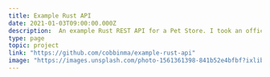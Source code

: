 ```yaml
---
title: Example Rust API
date: 2021-01-03T09:00:00.000Z
description:  An example Rust REST API for a Pet Store. I took an official example Open API schema and build an API to fulfill it. It uses a Postgres respository layer, and I structured it using clean architechture.
type: page
topic: project
link: "https://github.com/cobbinma/example-rust-api"
image: "https://images.unsplash.com/photo-1561361398-841b52e4bfbf?ixlib=rb-4.0.3&ixid=MnwxMjA3fDB8MHxwaG90by1wYWdlfHx8fGVufDB8fHx8&fm=jpg&w=700&fit=max"
---
```



